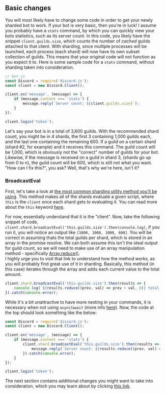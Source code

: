 ## Basic changes

You will most likely have to change some code in order to get your newly sharded bot to work. If your bot is very basic, then you're in luck! I assume you probably have a `stats` command, by which you can quickly view your bots statistics, such as its server count. In this code, you likely have the snippet `client.guilds.size`, which counts the number of *cached* guilds attached to that client. With sharding, since multiple processes will be launched, each process (each shard) will now have its own subset collection of guilds. This means that your original code will not function as you expect it to. Here is some sample code for a `stats` command, without sharding taken into consideration.

```js
// bot.js
const Discord = require('discord.js');
const client = new Discord.Client();

client.on('message', (message) => {
	if (message.content === 'stats') {
		message.reply(`Server count: ${client.guilds.size}`);
	}
});

client.login('token');
```

Let's say your bot is in a total of 3,600 guilds. With the recommended shard count, you might be in 4 shards, the first 3 containing 1,000 guilds each, and the last one containing the remaining 600. If a guild on a certain shard (shard #2, for example) and it receives this command. The guild count will be 1,000, which is obviously not the "correct" number of guilds for your bot. Likewise, if the message is received on a guild in shard 3, (shards go up from 0 to n), the guild count will be 600, which is still not what you want. "How can I fix this?", you ask? Well, that's why we're here, isn't it?

### BroadcastEval

First, let's take a look at [the most common sharding utility method you'll be using](https://discord.js.org/#/docs/main/stable/class/ShardClientUtil?scrollTo=broadcastEval). This method makes all of the shards evaluate a given script, where `this` is the `client` once each shard gets to evaluating it. You can read more about the `this` keyword [here](https://developer.mozilla.org/en-US/docs/Web/JavaScript/Reference/Operators/this).

For now, essentially understand that it is the "client".
Now, take the following snippet of code, `client.shard.broadcastEval('this.guilds.size').then(console.log)`, if you run it, you will notice an output like `[1000, 1000, 1000, 600]`. You will be correct in assuming thats the total guilds per shard, which is stored in an array in the promise resolve. We can both assume this isn't the ideal output for guild count, so we will need to make use of an array manipulation method - specifically [Array.reduce()](https://developer.mozilla.org/en-US/docs/Web/JavaScript/Reference/Global_Objects/Array/Reduce).<br/>I highly urge you to visit that link to understand how the method works, as you will probably find great use of it in sharding. Basically, this method (in this case) iterates through the array and adds each current value to the total amount.

```js
client.shard.broadcastEval('this.guilds.size').then(results => {
	console.log(`${results.reduce((prev, val) => prev + val, 0)} total guilds`);
}).catch(console.error);

```

While it's a bit unattractive to have more nesting in your commands, it is necessary when not using `async`/`await` (more info [here](/asyncawait/placeholder)). Now, the code at the top should look something like the below:

```js
const Discord = require('discord.js');
const client = new Discord.Client();

client.on('message', (message) => {
	if (message.content === 'stats') {
		client.shard.broadcastEval('this.guilds.size').then(results => {
			message.reply(`Server count: ${results.reduce((prev, val) => prev + val, 0)}`);
		}).catch(console.error);
	}
});

client.login('token');
```

The next section contains additional changes you might want to take into consideration, which you may learn about by clicking [this link](/sharding/additional).
